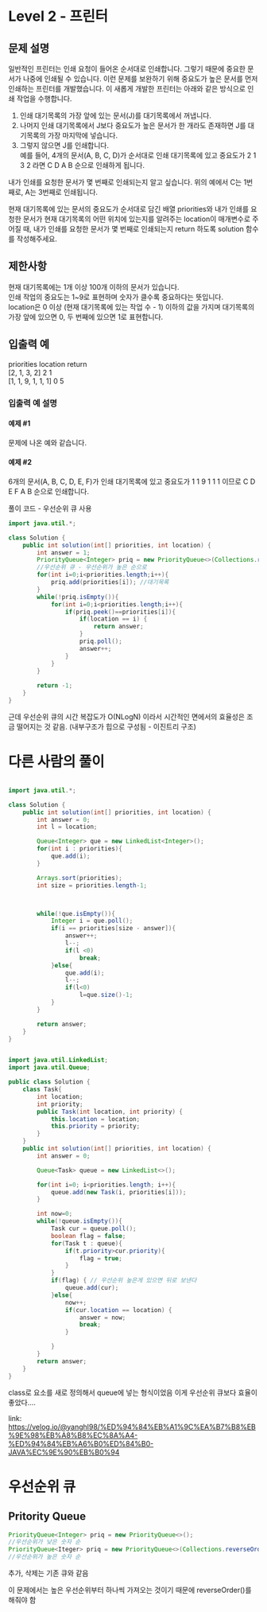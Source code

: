 # Level 2 - 프린터
## 문제 설명
일반적인 프린터는 인쇄 요청이 들어온 순서대로 인쇄합니다. 그렇기 때문에 중요한 문서가 나중에 인쇄될 수 있습니다. 이런 문제를 보완하기 위해 중요도가 높은 문서를 먼저 인쇄하는 프린터를 개발했습니다. 이 새롭게 개발한 프린터는 아래와 같은 방식으로 인쇄 작업을 수행합니다.
          
1. 인쇄 대기목록의 가장 앞에 있는 문서(J)를 대기목록에서 꺼냅니다.      
2. 나머지 인쇄 대기목록에서 J보다 중요도가 높은 문서가 한 개라도 존재하면 J를 대기목록의 가장 마지막에 넣습니다.      
3. 그렇지 않으면 J를 인쇄합니다.       
예를 들어, 4개의 문서(A, B, C, D)가 순서대로 인쇄 대기목록에 있고 중요도가 2 1 3 2 라면 C D A B 순으로 인쇄하게 됩니다.        
         
내가 인쇄를 요청한 문서가 몇 번째로 인쇄되는지 알고 싶습니다. 위의 예에서 C는 1번째로, A는 3번째로 인쇄됩니다.
         
현재 대기목록에 있는 문서의 중요도가 순서대로 담긴 배열 priorities와 내가 인쇄를 요청한 문서가 현재 대기목록의 어떤 위치에 있는지를 알려주는 location이 매개변수로 주어질 때, 내가 인쇄를 요청한 문서가 몇 번째로 인쇄되는지 return 하도록 solution 함수를 작성해주세요.

## 제한사항
현재 대기목록에는 1개 이상 100개 이하의 문서가 있습니다.      
인쇄 작업의 중요도는 1~9로 표현하며 숫자가 클수록 중요하다는 뜻입니다.       
location은 0 이상 (현재 대기목록에 있는 작업 수 - 1) 이하의 값을 가지며 대기목록의 가장 앞에 있으면 0, 두 번째에 있으면 1로 표현합니다.      
## 입출력 예
priorities	location	return       
[2, 1, 3, 2]	2	1     
[1, 1, 9, 1, 1, 1]	0	5       
### 입출력 예 설명
#### 예제 #1
       
문제에 나온 예와 같습니다.

#### 예제 #2
 
6개의 문서(A, B, C, D, E, F)가 인쇄 대기목록에 있고 중요도가 1 1 9 1 1 1 이므로 C D E F A B 순으로 인쇄합니다.        

풀이 코드 - 우선순위 큐 사용    
```java
import java.util.*;

class Solution {
    public int solution(int[] priorities, int location) {
        int answer = 1;
        PriorityQueue<Integer> priq = new PriorityQueue<>(Collections.reverseOrder());
        //우선순위 큐 - 우선순위가 높은 순으로
        for(int i=0;i<priorities.length;i++){
            priq.add(priorities[i]); //대기목록
        }
        while(!priq.isEmpty()){
            for(int i=0;i<priorities.length;i++){
                if(priq.peek()==priorities[i]){
                    if(location == i) {
                        return answer;
                    }
                    priq.poll();
                    answer++;
                }
            }
        }
        
        return -1;
    }
}
```

근데 우선순위 큐의 시간 복잡도가 O(NLogN) 이라서 시간적인 면에서의 효율성은 조금 떨어지는 것 같음. (내부구조가 힙으로 구성됨 - 이진트리 구조)


# 다른 사람의 풀이 
```java

import java.util.*;

class Solution {
    public int solution(int[] priorities, int location) {
        int answer = 0;
        int l = location;

        Queue<Integer> que = new LinkedList<Integer>();
        for(int i : priorities){
            que.add(i);
        }

        Arrays.sort(priorities);
        int size = priorities.length-1;



        while(!que.isEmpty()){
            Integer i = que.poll();
            if(i == priorities[size - answer]){
                answer++;
                l--;
                if(l <0)
                    break;
            }else{
                que.add(i);
                l--;
                if(l<0)
                    l=que.size()-1;
            }
        }

        return answer;
    }
}

```

```java

import java.util.LinkedList;
import java.util.Queue;

public class Solution {
    class Task{
        int location;
        int priority;
        public Task(int location, int priority) {
            this.location = location;
            this.priority = priority;
        }
    }
    public int solution(int[] priorities, int location) {
        int answer = 0;

        Queue<Task> queue = new LinkedList<>();

        for(int i=0; i<priorities.length; i++){
            queue.add(new Task(i, priorities[i]));
        }

        int now=0;
        while(!queue.isEmpty()){
            Task cur = queue.poll();
            boolean flag = false;
            for(Task t : queue){
                if(t.priority>cur.priority){
                    flag = true;
                }
            }
            if(flag) { // 우선순위 높은게 있으면 뒤로 보낸다
                queue.add(cur);
            }else{
                now++;
                if(cur.location == location) {
                    answer = now;
                    break;
                }

            }
        }
        return answer;
    }
}
```
class로 요소를 새로 정의해서 queue에 넣는 형식이었음 이게 우선순위 큐보다 효율이 좋았다....

link: https://velog.io/@yanghl98/%ED%94%84%EB%A1%9C%EA%B7%B8%EB%9E%98%EB%A8%B8%EC%8A%A4-%ED%94%84%EB%A6%B0%ED%84%B0-JAVA%EC%9E%90%EB%B0%94


# 우선순위 큐
## Pritority Queue
```java
PriorityQueue<Integer> priq = new PriorityQueue<>();
//우선순위가 낮은 숫자 순
PriorityQueue<Iteger> priq = new PriorityQueue<>(Collections.reverseOrder());
//우선순위가 높은 숫자 순     
```

추가, 삭제는 기존 큐와 같음    

이 문제에서는 높은 우선순위부터 하나씩 가져오는 것이기 때문에 reverseOrder()를 해줘야 함    
